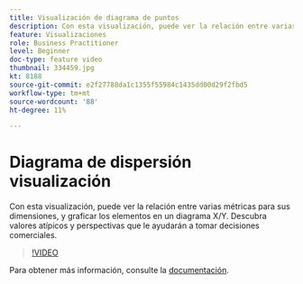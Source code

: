 ```yaml
---
title: Visualización de diagrama de puntos
description: Con esta visualización, puede ver la relación entre varias métricas para sus dimensiones, y graficar los elementos en un diagrama X/Y. Descubra valores atípicos y perspectivas que le ayudarán a tomar decisiones comerciales.
feature: Visualizaciones
role: Business Practitioner
level: Beginner
doc-type: feature video
thumbnail: 334459.jpg
kt: 8188
source-git-commit: e2f27788da1c1355f55984c1435dd00d29f2fbd5
workflow-type: tm+mt
source-wordcount: '88'
ht-degree: 11%

---
```



# Diagrama de dispersión visualización

Con esta visualización, puede ver la relación entre varias métricas para sus dimensiones, y graficar los elementos en un diagrama X/Y. Descubra valores atípicos y perspectivas que le ayudarán a tomar decisiones comerciales.

>[!VIDEO](https://video.tv.adobe.com/v/334459/?quality=12&learn=on)

Para obtener más información, consulte la [documentación](https://experienceleague.adobe.com/docs/analytics/analyze/analysis-workspace/visualizations/scatterplot.html?lang=en).
